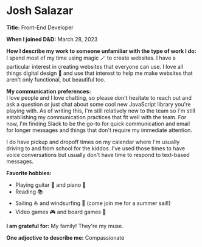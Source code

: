 # Josh Salazar
**Title:** Front-End Developer

**When I joined D&D:** March 28, 2023

**How I describe my work to someone unfamiliar with the type of work I do:**  
I spend most of my time using magic 🪄 to create websites. I have a particular interest in creating websites that everyone can use. I love all things digital design 🎨 and use that interest to help me make websites that aren't only functional, but beautiful too.

**My communication preferences:**  
I love people and I love chatting, so please don't hesitate to reach out and ask a question or just chat about some cool new JavaScript library you're playing with. As of writing this, I'm still relatively new to the team so I'm still establishing my communication practices that fit well with the team. For now, I'm finding Slack to be the go-to for quick communication and email for longer messages and things that don't require my immediate attention.

I do have pickup and dropoff times on my calendar where I'm usually driving to and from school for the kiddos. I've used those times to have voice conversations but usually don't have time to respond to text-based messages.

**Favorite hobbies:**  
- Playing guitar 🎸 and piano 🎹
- Reading 📚
- Sailing ⛵ and windsurfing 🌊 (come join me for a summer sail!)
- Video games 🎮 and board games 🎲

**I am grateful for:** My family! They're my muse.

**One adjective to describe me:** Compassionate
